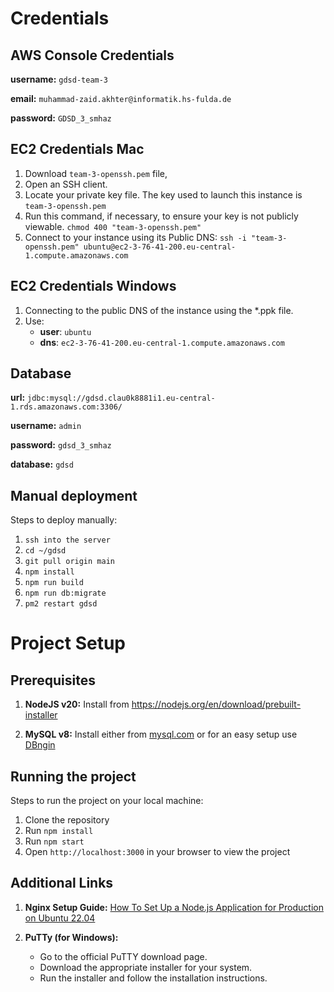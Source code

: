 # Credentials

## AWS Console Credentials

**username:** `gdsd-team-3`

**email:** `muhammad-zaid.akhter@informatik.hs-fulda.de`

**password:** `GDSD_3_smhaz`

## EC2 Credentials Mac

1. Download `team-3-openssh.pem` file,
2. Open an SSH client.
3. Locate your private key file. The key used to launch this instance is `team-3-openssh.pem`
4. Run this command, if necessary, to ensure your key is not publicly viewable. `chmod 400 "team-3-openssh.pem"`
5. Connect to your instance using its Public DNS:
   `ssh -i "team-3-openssh.pem" ubuntu@ec2-3-76-41-200.eu-central-1.compute.amazonaws.com`

## EC2 Credentials Windows

1. Connecting to the public DNS of the instance using the \*.ppk file.
2. Use:
   - **user**: `ubuntu`
   - **dns**: `ec2-3-76-41-200.eu-central-1.compute.amazonaws.com`

## Database

**url:** `jdbc:mysql://gdsd.clau0k8881i1.eu-central-1.rds.amazonaws.com:3306/`

**username:** `admin`

**password:** `gdsd_3_smhaz`

**database:** `gdsd`

## Manual deployment

Steps to deploy manually:

1. `ssh into the server`
2. `cd ~/gdsd`
3. `git pull origin main`
4. `npm install`
5. `npm run build`
6. `npm run db:migrate`
7. `pm2 restart gdsd`

# Project Setup

## Prerequisites

1. **NodeJS v20:** Install from https://nodejs.org/en/download/prebuilt-installer

2. **MySQL v8:** Install either from [mysql.com](https://dev.mysql.com/downloads/) or for an easy setup use
   [DBngin](https://dbngin.com/)

## Running the project

Steps to run the project on your local machine:

1. Clone the repository
2. Run `npm install`
3. Run `npm start`
4. Open `http://localhost:3000` in your browser to view the project

## Additional Links

1. **Nginx Setup Guide:**
   [How To Set Up a Node.js Application for Production on Ubuntu 22.04](https://www.digitalocean.com/community/tutorials/how-to-set-up-a-node-js-application-for-production-on-ubuntu-22-04)

2. **PuTTy (for Windows):**
   - Go to the official PuTTY download page.
   - Download the appropriate installer for your system.
   - Run the installer and follow the installation instructions.
